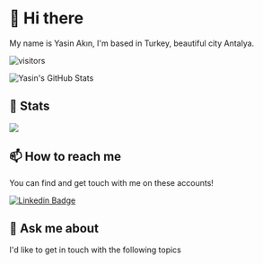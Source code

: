 # 👋 Hi there

My name is Yasin Akın, I'm based in Turkey, beautiful city Antalya.

![visitors](https://img.shields.io/badge/dynamic/json?color=informational&label=visitor%20count&query=value&url=https%3A%2F%2Fapi.countapi.xyz%2Fhit%2Fyasinakinn.yasinakinn%2Freadme)

![Yasin's GitHub Stats](https://github-readme-stats.vercel.app/api?username=yasinakinn&show_icons=true)

## 💼 Stats

<img src="https://github-readme-stats.vercel.app/api/top-langs/?username=yasinakinn" />


## 📫 How to reach me

You can find and get touch with me on these accounts!

[![Linkedin Badge](https://img.shields.io/badge/yasinakin-follow%20on%20linkedin-blue?style=for-the-badge&logo=linkedin)](https://www.linkedin.com/in/yasinakin/)

## 💬 Ask me about

I'd like to get in touch with the following topics

